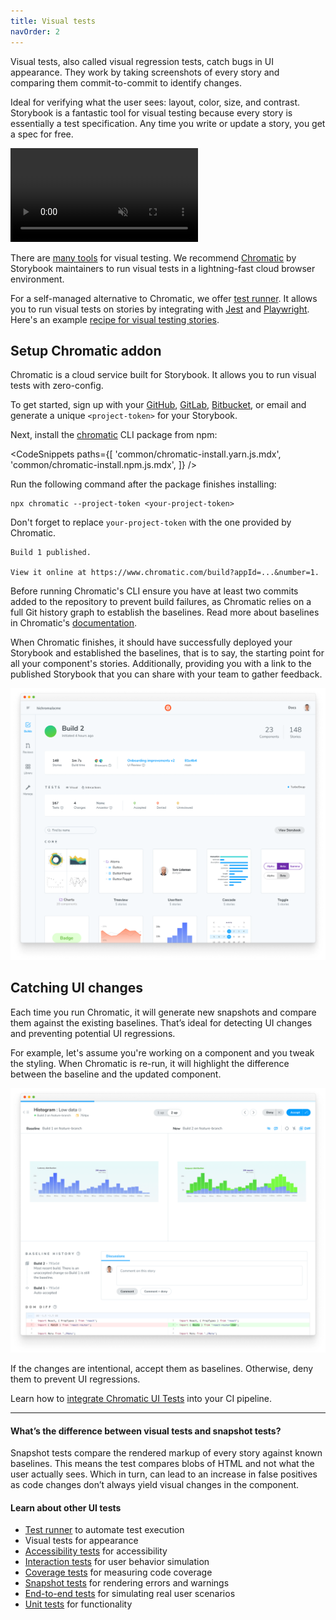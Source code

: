 ```yaml
---
title: Visual tests
navOrder: 2
---
```


Visual tests, also called visual regression tests, catch bugs in UI appearance. They work by taking screenshots of every story and comparing them commit-to-commit to identify changes.

Ideal for verifying what the user sees: layout, color, size, and contrast. Storybook is a fantastic tool for visual testing because every story is essentially a test specification. Any time you write or update a story, you get a spec for free.

<video autoPlay muted playsInline loop>
  <source
    src="component-visual-testing-optimized.mp4"
    type="video/mp4"
  />
</video>

There are [many tools](https://github.com/mojoaxel/awesome-regression-testing) for visual testing. We recommend [Chromatic](https://www.chromatic.com?utm_source=storybook_website&utm_medium=link&utm_campaign=storybook) by Storybook maintainers to run visual tests in a lightning-fast cloud browser environment.

For a self-managed alternative to Chromatic, we offer [test runner](./test-runner.md). It allows you to run visual tests on stories by integrating with [Jest](https://jestjs.io/) and [Playwright](https://playwright.dev/). Here's an example [recipe for visual testing stories](https://github.com/storybookjs/test-runner#image-snapshot-recipe).

## Setup Chromatic addon

Chromatic is a cloud service built for Storybook. It allows you to run visual tests with zero-config.

To get started, sign up with your [GitHub](https://github.com/), [GitLab](https://about.gitlab.com/), [Bitbucket](https://bitbucket.org/), or email and generate a unique `<project-token>` for your Storybook.

Next, install the [chromatic](https://www.npmjs.com/package/chromatic) CLI package from npm:

<!-- prettier-ignore-start -->

<CodeSnippets
  paths={[
    'common/chromatic-install.yarn.js.mdx',
    'common/chromatic-install.npm.js.mdx',
  ]}
/>

<!-- prettier-ignore-end -->

Run the following command after the package finishes installing:

```shell
npx chromatic --project-token <your-project-token>
```

<Callout variant="info" icon="💡">
 
 Don't forget to replace `your-project-token` with the one provided by Chromatic.
 
</Callout>

```shell
Build 1 published.

View it online at https://www.chromatic.com/build?appId=...&number=1.
```

<Callout variant="info" icon="💡">

Before running Chromatic's CLI ensure you have at least two commits added to the repository to prevent build failures, as Chromatic relies on a full Git history graph to establish the baselines. Read more about baselines in Chromatic's [documentation](https://www.chromatic.com/docs/branching-and-baselines?utm_source=storybook_website&utm_medium=link&utm_campaign=storybook).

</Callout>

When Chromatic finishes, it should have successfully deployed your Storybook and established the baselines, that is to say, the starting point for all your component's stories. Additionally, providing you with a link to the published Storybook that you can share with your team to gather feedback.

![Chromatic project first build](./chromatic-first-build-optimized.png)

## Catching UI changes

Each time you run Chromatic, it will generate new snapshots and compare them against the existing baselines. That’s ideal for detecting UI changes and preventing potential UI regressions.

For example, let's assume you're working on a component and you tweak the styling. When Chromatic is re-run, it will highlight the difference between the baseline and the updated component.

![Chromatic project second build](./chromatic-second-build-optimized.png)

If the changes are intentional, accept them as baselines. Otherwise, deny them to prevent UI regressions.

Learn how to [integrate Chromatic UI Tests](https://www.chromatic.com/docs/?utm_source=storybook_website&utm_medium=link&utm_campaign=storybook) into your CI pipeline.

---

#### What’s the difference between visual tests and snapshot tests?

Snapshot tests compare the rendered markup of every story against known baselines. This means the test compares blobs of HTML and not what the user actually sees. Which in turn, can lead to an increase in false positives as code changes don’t always yield visual changes in the component.

#### Learn about other UI tests

- [Test runner](./test-runner.md) to automate test execution
- Visual tests for appearance
- [Accessibility tests](./accessibility-testing.md) for accessibility
- [Interaction tests](./interaction-testing.md) for user behavior simulation
- [Coverage tests](./test-coverage.md) for measuring code coverage
- [Snapshot tests](./snapshot-testing.md) for rendering errors and warnings
- [End-to-end tests](./stories-in-end-to-end-tests.md) for simulating real user scenarios
- [Unit tests](./stories-in-unit-tests.md) for functionality
